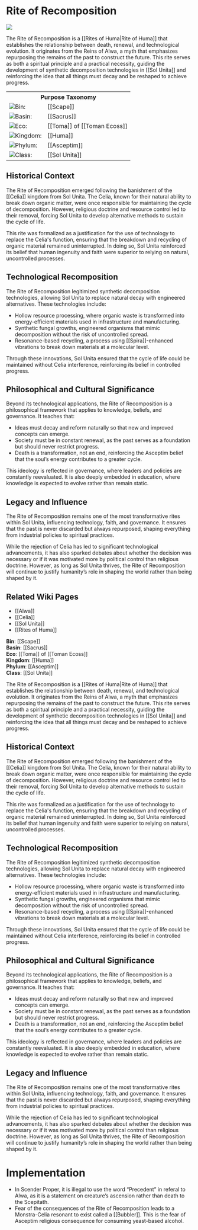 <!-- wiki-header-section:start -->
# Rite of Recomposition

<img src="wiki_images/Rite_of_Recomposition.png"><i></i></img>

The Rite of Recomposition is a [[Rites of Huma|Rite of Huma]] that establishes the relationship between death, renewal, and technological evolution. It originates from the Reins of Alwa, a myth that emphasizes repurposing the remains of the past to construct the future. This rite serves as both a spiritual principle and a practical necessity, guiding the development of synthetic decomposition technologies in [[Sol Unita]] and reinforcing the idea that all things must decay and be reshaped to achieve progress.

<!-- wiki-header-section:end -->

<!-- taxonomy-table-section:start -->
<div class="taxonomy-table">
  <table>
    <tr>
      <th colspan="3">Purpose Taxonomy</th>
    </tr>
    <tr>
      <td class="taxon-label"><img src="../svg/bin.svg" class="taxon-icon">Bin:</td>
      <td class="taxon-content" colspan="2">[[Scape]]</td>
    </tr>
    <tr>
      <td class="taxon-label"><img src="../svg/basin.svg" class="taxon-icon">Basin:</td>
      <td class="taxon-content" colspan="2">[[Sacrus]]</td>
    </tr>
    <tr>
      <td class="taxon-label"><img src="../svg/eco.svg" class="taxon-icon">Eco:</td>
      <td class="taxon-content" colspan="2">[[Toma]] of [[Toman Ecoss]]</td>
    </tr>
    <tr>
      <td class="taxon-label"><img src="../svg/kingdom.svg" class="taxon-icon">Kingdom:</td>
      <td class="taxon-content" colspan="2">[[Huma]]</td>
    </tr>
    <tr>
      <td class="taxon-label"><img src="../svg/phylum.svg" class="taxon-icon">Phylum:</td>
      <td class="taxon-content" colspan="2">[[Asceptim]]</td>
    </tr>
    <tr>
      <td class="taxon-label"><img src="../svg/class.svg" class="taxon-icon">Class:</td>
      <td class="taxon-content" colspan="2">[[Sol Unita]]</td>
    </tr>
  </table>
</div>
<!-- taxonomy-table-section:end -->

## Historical Context

The Rite of Recomposition emerged following the banishment of the [[Celia]] kingdom from Sol Unita. The Celia, known for their natural ability to break down organic matter, were once responsible for maintaining the cycle of decomposition. However, religious doctrine and resource control led to their removal, forcing Sol Unita to develop alternative methods to sustain the cycle of life.

This rite was formalized as a justification for the use of technology to replace the Celia's function, ensuring that the breakdown and recycling of organic material remained uninterrupted. In doing so, Sol Unita reinforced its belief that human ingenuity and faith were superior to relying on natural, uncontrolled processes.

## Technological Recomposition

The Rite of Recomposition legitimized synthetic decomposition technologies, allowing Sol Unita to replace natural decay with engineered alternatives. These technologies include:

- Hollow resource processing, where organic waste is transformed into energy-efficient materials used in infrastructure and manufacturing.
- Synthetic fungal growths, engineered organisms that mimic decomposition without the risk of uncontrolled spread.
- Resonance-based recycling, a process using [[Spira]]-enhanced vibrations to break down materials at a molecular level.

Through these innovations, Sol Unita ensured that the cycle of life could be maintained without Celia interference, reinforcing its belief in controlled progress.

## Philosophical and Cultural Significance

Beyond its technological applications, the Rite of Recomposition is a philosophical framework that applies to knowledge, beliefs, and governance. It teaches that:

- Ideas must decay and reform naturally so that new and improved concepts can emerge.
- Society must be in constant renewal, as the past serves as a foundation but should never restrict progress.
- Death is a transformation, not an end, reinforcing the Asceptim belief that the soul’s energy contributes to a greater cycle.

This ideology is reflected in governance, where leaders and policies are constantly reevaluated. It is also deeply embedded in education, where knowledge is expected to evolve rather than remain static.

## Legacy and Influence

The Rite of Recomposition remains one of the most transformative rites within Sol Unita, influencing technology, faith, and governance. It ensures that the past is never discarded but always repurposed, shaping everything from industrial policies to spiritual practices.

While the rejection of Celia has led to significant technological advancements, it has also sparked debates about whether the decision was necessary or if it was motivated more by political control than religious doctrine. However, as long as Sol Unita thrives, the Rite of Recomposition will continue to justify humanity’s role in shaping the world rather than being shaped by it.

## Related Wiki Pages
- [[Alwa]]
- [[Celia]]
- [[Sol Unita]]
- [[Rites of Huma]]

<!-- not-for-live-publishing:start -->
<!-- obsidian-pull:start -->
**Bin**: [[Scape]]  
**Basin**: [[Sacrus]]  
**Eco**: [[Toma]] of [[Toman Ecoss]]  
**Kingdom**: [[Huma]]  
**Phylum**: [[Asceptim]]  
**Class**: [[Sol Unita]]

The Rite of Recomposition is a [[Rites of Huma|Rite of Huma]] that establishes the relationship between death, renewal, and technological evolution. It originates from the Reins of Alwa, a myth that emphasizes repurposing the remains of the past to construct the future. This rite serves as both a spiritual principle and a practical necessity, guiding the development of synthetic decomposition technologies in [[Sol Unita]] and reinforcing the idea that all things must decay and be reshaped to achieve progress.

## Historical Context

The Rite of Recomposition emerged following the banishment of the [[Celia]] kingdom from Sol Unita. The Celia, known for their natural ability to break down organic matter, were once responsible for maintaining the cycle of decomposition. However, religious doctrine and resource control led to their removal, forcing Sol Unita to develop alternative methods to sustain the cycle of life.

This rite was formalized as a justification for the use of technology to replace the Celia's function, ensuring that the breakdown and recycling of organic material remained uninterrupted. In doing so, Sol Unita reinforced its belief that human ingenuity and faith were superior to relying on natural, uncontrolled processes.

## Technological Recomposition

The Rite of Recomposition legitimized synthetic decomposition technologies, allowing Sol Unita to replace natural decay with engineered alternatives. These technologies include:

- Hollow resource processing, where organic waste is transformed into energy-efficient materials used in infrastructure and manufacturing.
- Synthetic fungal growths, engineered organisms that mimic decomposition without the risk of uncontrolled spread.
- Resonance-based recycling, a process using [[Spira]]-enhanced vibrations to break down materials at a molecular level.

Through these innovations, Sol Unita ensured that the cycle of life could be maintained without Celia interference, reinforcing its belief in controlled progress.

## Philosophical and Cultural Significance

Beyond its technological applications, the Rite of Recomposition is a philosophical framework that applies to knowledge, beliefs, and governance. It teaches that:

- Ideas must decay and reform naturally so that new and improved concepts can emerge.
- Society must be in constant renewal, as the past serves as a foundation but should never restrict progress.
- Death is a transformation, not an end, reinforcing the Asceptim belief that the soul’s energy contributes to a greater cycle.

This ideology is reflected in governance, where leaders and policies are constantly reevaluated. It is also deeply embedded in education, where knowledge is expected to evolve rather than remain static.

## Legacy and Influence

The Rite of Recomposition remains one of the most transformative rites within Sol Unita, influencing technology, faith, and governance. It ensures that the past is never discarded but always repurposed, shaping everything from industrial policies to spiritual practices.

While the rejection of Celia has led to significant technological advancements, it has also sparked debates about whether the decision was necessary or if it was motivated more by political control than religious doctrine. However, as long as Sol Unita thrives, the Rite of Recomposition will continue to justify humanity’s role in shaping the world rather than being shaped by it.







# Implementation

- In Scender Proper, it is illegal to use the word “Precedent” in referal to Alwa, as it is a statement on creature’s ascension rather than death to the Scepitath.
- Fear of the consequences of the Rite of Recomposition leads to a Monstra-Celia resonant to exist called a [[Bubbler]]. This is the fear of Asceptim religious consequence for consuming yeast-based alcohol.
<!-- obsidian-pull:end -->
<!-- not-for-live-publishing:end -->